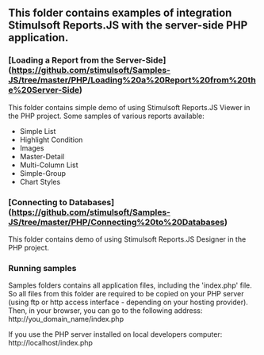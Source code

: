 ## This folder contains examples of integration Stimulsoft Reports.JS with the server-side PHP application.

### [Loading a Report from the Server-Side] (https://github.com/stimulsoft/Samples-JS/tree/master/PHP/Loading%20a%20Report%20from%20the%20Server-Side)
This folder contains simple demo of using Stimulsoft Reports.JS Viewer in the PHP project.
Some samples of various reports available:
* Simple List
* Highlight Condition
* Images
* Master-Detail
* Multi-Column List
* Simple-Group
* Chart Styles

### [Connecting to Databases] (https://github.com/stimulsoft/Samples-JS/tree/master/PHP/Connecting%20to%20Databases)
This folder contains demo of using Stimulsoft Reports.JS Designer in the PHP project.

### Running samples
Samples folders contains all application files, including the 'index.php' file. So all files from this folder are required to be copied on your PHP server (using ftp or http access interface - depending on your hosting provider). Then, in your browser, you can go to the following address: 
http://you_domain_name/index.php

If you use the PHP server installed on local developers computer: 
http://localhost/index.php
